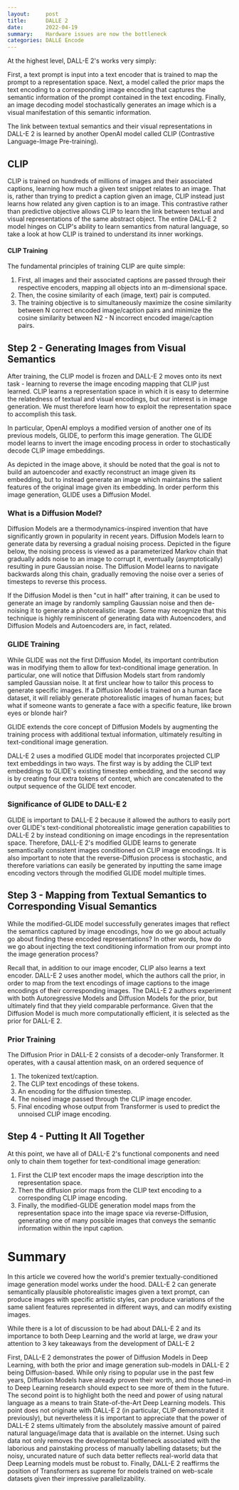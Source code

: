 ```yaml
---
layout:     post
title:      DALLE 2
date:       2022-04-19
summary:    Hardware issues are now the bottleneck
categories: DALLE Encode
---
```


At the highest level, DALL-E 2's works very simply:

First, a text prompt is input into a text encoder that is trained to map the prompt to a representation space.
Next, a model called the prior maps the text encoding to a corresponding image encoding that captures the semantic information of the prompt contained in the text encoding.
Finally, an image decoding model stochastically generates an image which is a visual manifestation of this semantic information.

 The link between textual semantics and their visual representations in DALL-E 2 is learned by another OpenAI model called CLIP (Contrastive Language-Image Pre-training).
 ## CLIP

CLIP is trained on hundreds of millions of images and their associated captions, learning how much a given text snippet relates to an image. That is, rather than trying to predict a caption given an image, CLIP instead just learns how related any given caption is to an image. This contrastive rather than predictive objective allows CLIP to learn the link between textual and visual representations of the same abstract object. The entire DALL-E 2 model hinges on CLIP's ability to learn semantics from natural language, so take a look at how CLIP is trained to understand its inner workings.

#### CLIP Training
The fundamental principles of training CLIP are quite simple:

1. First, all images and their associated captions are passed through their respective encoders, mapping all objects into an m-dimensional space.
2. Then, the cosine similarity of each (image, text) pair is computed.
3. The training objective is to simultaneously maximize the cosine similarity between N correct encoded image/caption pairs and minimize the cosine similarity between N2 - N incorrect encoded image/caption pairs.
## Step 2 - Generating Images from Visual Semantics
After training, the CLIP model is frozen and DALL-E 2 moves onto its next task - learning to reverse the image encoding mapping that CLIP just learned. CLIP learns a representation space in which it is easy to determine the relatedness of textual and visual encodings, but our interest is in image generation. We must therefore learn how to exploit the representation space to accomplish this task.

In particular, OpenAI employs a modified version of another one of its previous models, GLIDE, to perform this image generation. The GLIDE model learns to invert the image encoding process in order to stochastically decode CLIP image embeddings.

As depicted in the image above, it should be noted that the goal is not to build an autoencoder and exactly reconstruct an image given its embedding, but to instead generate an image which maintains the salient features of the original image given its embedding. In order perform this image generation, GLIDE uses a Diffusion Model.

### What is a Diffusion Model?
Diffusion Models are a thermodynamics-inspired invention that have significantly grown in popularity in recent years. Diffusion Models learn to generate data by reversing a gradual noising process. Depicted in the figure below, the noising process is viewed as a parameterized Markov chain that gradually adds noise to an image to corrupt it, eventually (asymptotically) resulting in pure Gaussian noise. The Diffusion Model learns to navigate backwards along this chain, gradually removing the noise over a series of timesteps to reverse this process.


If the Diffusion Model is then "cut in half" after training, it can be used to generate an image by randomly sampling Gaussian noise and then de-noising it to generate a photorealistic image. Some may recognize that this technique is highly reminiscent of generating data with Autoencoders, and Diffusion Models and Autoencoders are, in fact, related.

### GLIDE Training
While GLIDE was not the first Diffusion Model, its important contribution was in modifying them to allow for text-conditional image generation. In particular, one will notice that Diffusion Models start from randomly sampled Gaussian noise. It at first unclear how to tailor this process to generate specific images. If a Diffusion Model is trained on a human face dataset, it will reliably generate photorealistic images of human faces; but what if someone wants to generate a face with a specific feature, like brown eyes or blonde hair?

GLIDE extends the core concept of Diffusion Models by augmenting the training process with additional textual information, ultimately resulting in text-conditional image generation.

DALL-E 2 uses a modified GLIDE model that incorporates projected CLIP text embeddings in two ways. The first way is by adding the CLIP text embeddings to GLIDE's existing timestep embedding, and the second way is by creating four extra tokens of context, which are concatenated to the output sequence of the GLIDE text encoder.

### Significance of GLIDE to DALL-E 2
GLIDE is important to DALL-E 2 because it allowed the authors to easily port over GLIDE's text-conditional photorealistic image generation capabilities to DALL-E 2 by instead conditioning on image encodings in the representation space.  Therefore, DALL-E 2's modified GLIDE learns to generate semantically consistent images conditioned on CLIP image encodings. It is also important to note that the reverse-Diffusion process is stochastic, and therefore variations can easily be generated by inputting the same image encoding vectors through the modified GLIDE model multiple times.

## Step 3 - Mapping from Textual Semantics to Corresponding Visual Semantics
While the modified-GLIDE model successfully generates images that reflect the semantics captured by image encodings, how do we go about actually go about finding these encoded representations? In other words, how do we go about injecting the text conditioning information from our prompt into the image generation process?

Recall that, in addition to our image encoder, CLIP also learns a text encoder. DALL-E 2 uses another model, which the authors call the prior, in order to map from the text encodings of image captions to the image encodings of their corresponding images. The DALL-E 2 authors experiment with both Autoregressive Models and Diffusion Models for the prior, but ultimately find that they yield comparable performance. Given that the Diffusion Model is much more computationally efficient, it is selected as the prior for DALL-E 2.


### Prior Training
The Diffusion Prior in DALL-E 2 consists of a decoder-only Transformer. It operates, with a causal attention mask, on an ordered sequence of

1. The tokenized text/caption.
2. The CLIP text encodings of these tokens.
3. An encoding for the diffusion timestep.
4. The noised image passed through the CLIP image encoder.
5. Final encoding whose output from Transformer is used to predict the unnoised CLIP image encoding.

## Step 4 - Putting It All Together
At this point, we have all of DALL-E 2's functional components and need only to chain them together for text-conditional image generation:

1. First the CLIP text encoder maps the image description into the representation space.
2. Then the diffusion prior maps from the CLIP text encoding to a corresponding CLIP image encoding.
3. Finally, the modified-GLIDE generation model maps from the representation space into the image space via reverse-Diffusion, generating one of many possible images that conveys the semantic information within the input caption.

# Summary
In this article we covered how the world's premier textually-conditioned image generation model works under the hood. DALL-E 2 can generate semantically plausible photorealistic images given a text prompt, can produce images with specific artistic styles, can produce variations of the same salient features represented in different ways, and can modify existing images.

While there is a lot of discussion to be had about DALL-E 2 and its importance to both Deep Learning and the world at large, we draw your attention to 3 key takeaways from the development of DALL-E 2

First, DALL-E 2 demonstrates the power of Diffusion Models in Deep Learning, with both the prior and image generation sub-models in DALL-E 2 being Diffusion-based. While only rising to popular use in the past few years, Diffusion Models have already proven their worth, and those tuned-in to Deep Learning research should expect to see more of them in the future.
The second point is to highlight both the need and power of using natural language as a means to train State-of-the-Art Deep Learning models. This point does not originate with DALL-E 2 (in particular, CLIP demonstrated it previously), but nevertheless it is important to appreciate that the power of DALL-E 2 stems ultimately from the absolutely massive amount of paired natural language/image data that is available on the internet. Using such data not only removes the developmental bottleneck associated with the laborious and painstaking process of manually labelling datasets; but the noisy, uncurated nature of such data better reflects real-world data that Deep Learning models must be robust to.
Finally, DALL-E 2 reaffirms the position of Transformers as supreme for models trained on web-scale datasets given their impressive parallelizability.

